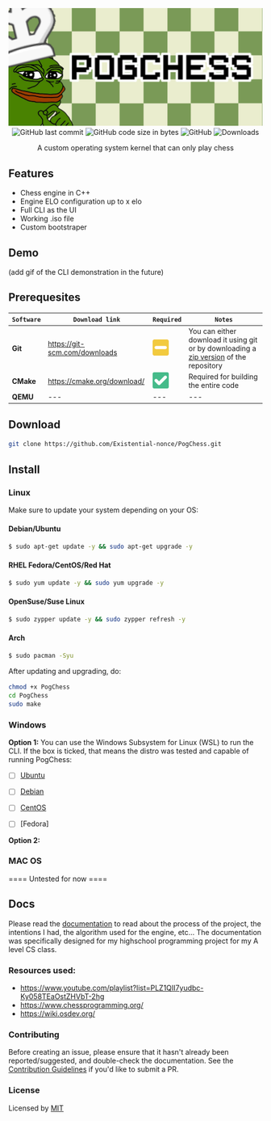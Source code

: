 <p align="center">
    <img src="assets/banner.jpg" alt="PogChess"><br>
    <img alt="GitHub last commit" align="center" src="https://img.shields.io/github/last-commit/existential-nonce/passgen">
    <img alt="GitHub code size in bytes" align="center" src="https://img.shields.io/github/languages/code-size/existential-nonce/passgen">
    <img alt="GitHub" align="center" src="https://img.shields.io/github/license/existential-nonce/passgen">
    <img alt="Downloads" align="center" src="https://img.shields.io/github/downloads/Existential-nonce/PogChess/total.svg?label=downloads%20%28since%202019%29&style=flat-square"
    <--!     
    /chocolatey/v/:packageName
    /github/v/release/:user/:repo?display_name=tag&sort=semver 
    -->
</p>
<p align="center">A custom operating system kernel that can only play chess</p>

## Features
- Chess engine in C++
- Engine ELO configuration up to x elo
- Full CLI as the UI
- Working .iso file
- Custom bootstraper


## Demo
(add gif of the CLI demonstration in the future)


## Prerequesites
| `Software` | `Download link` | `Required` | `Notes` |
|---|---|---|---|
| **Git** | https://git-scm.com/downloads | ![](assets/README/maybe.png) | You can either download it using git or by downloading a [zip version](https://github.com/Existential-nonce/PogChess/archive/refs/heads/main.zip) of the repository |
| **CMake** | https://cmake.org/download/ | ![](assets/README/check.png) | Required for building the entire code
| **QEMU** |---|---|---|


## Download
```bash
git clone https://github.com/Existential-nonce/PogChess.git
```


## Install

### Linux
Make sure to update your system depending on your OS:

#### Debian/Ubuntu
```bash
$ sudo apt-get update -y && sudo apt-get upgrade -y
```

#### RHEL Fedora/CentOS/Red Hat
```bash
$ sudo yum update -y && sudo yum upgrade -y
```

#### OpenSuse/Suse Linux
```bash
$ sudo zypper update -y && sudo zypper refresh -y
```

#### Arch
```bash
$ sudo pacman -Syu
```

After updating and upgrading, do:
```bash
chmod +x PogChess
cd PogChess
sudo make
```





### Windows
**Option 1:**
You can use the Windows Subsystem for Linux (WSL) to run the CLI. If the box is ticked, that means the distro was tested and capable of running PogChess:
- [ ] [Ubuntu](https://www.microsoft.com/en-us/store/p/ubuntu/9nblggh4msv6)
- [ ] [Debian]()
- [ ] [CentOS]()
- [ ] [Fedora]


**Option 2:**


### MAC OS
==== Untested for now ====


## Docs 
Please read the [documentation](https://github.com/Existential-nonce/PogChess/blob/main/docs/Documentation.md) to read about the process of the project, the intentions I had, the algorithm used for the engine, etc... The documentation was specifically designed for my highschool programming project for my A level CS class.


### Resources used:
* https://www.youtube.com/playlist?list=PLZ1QII7yudbc-Ky058TEaOstZHVbT-2hg
* https://www.chessprogramming.org/
* https://wiki.osdev.org/


### Contributing
Before creating an issue, please ensure that it hasn't already been reported/suggested, and double-check the documentation.
See the [Contribution Guidelines](https://github.com/Existential-nonce/PogChess/blob/main/CONTRIBUTING.md) if you'd like to submit a PR.


### License 
Licensed by [MIT](https://github.com/Existential-nonce/PogChess/blob/main/LICENSE)
